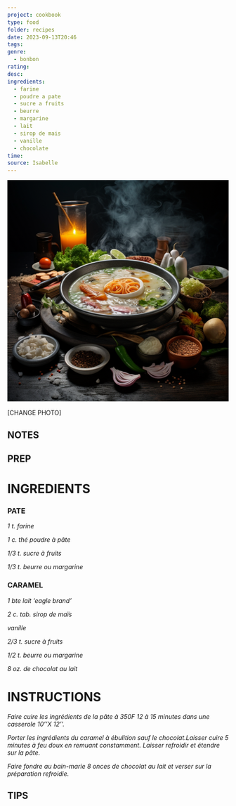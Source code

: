 ```yaml
---
project: cookbook
type: food
folder: recipes
date: 2023-09-13T20:46
tags: 
genre:
  - bonbon
rating: 
desc: 
ingredients:
  - farine
  - poudre a pate
  - sucre a fruits
  - beurre
  - margarine
  - lait
  - sirop de mais
  - vanille
  - chocolate
time: 
source: Isabelle
---
```


![IMAGE](_default.png)


[CHANGE PHOTO]


## NOTES




## PREP


# INGREDIENTS

### PATE

_1 t. farine_

_1 c. thé poudre à pâte_

_1/3 t. sucre à fruits_

_1/3 t. beurre ou margarine_


### CARAMEL

_1 bte lait ‘eagle brand’_

_2 c. tab. sirop de maïs_

_vanille_

_2/3 t. sucre à fruits_

_1/2 t. beurre ou margarine_

_8 oz. de chocolat au lait_



# INSTRUCTIONS

_Faire cuire les ingrédients de la pâte à 350F_
_12 à 15 minutes dans une casserole 10’’X 12’’._

_Porter les ingrédients du caramel à ébulition_
_sauf le chocolat.Laisser cuire 5 minutes à feu_
_doux en remuant constamment. Laisser refroidir_
_et étendre sur la pâte._

_Faire fondre au bain-marie 8 onces de chocolat_
_au lait et verser sur la préparation refroidie._



## TIPS



